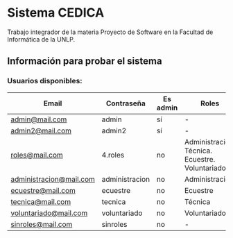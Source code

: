 # Sistema CEDICA
Trabajo integrador de la materia Proyecto de Software en la Facultad de Informática de la UNLP.


## Información para probar el sistema

### Usuarios disponibles:
| Email                           | Contraseña        | Es admin | Roles
| --------------------------------| ------------------|----------|-------
| admin@mail.com&#8204;           | admin             | sí       | -
| admin2@mail.com&#8204;          | admin2            | sí       | -
| roles@mail.com&#8204;           | 4.roles           | no       | Administración. Técnica. Ecuestre. Voluntariado
| administracion@mail.com&#8204;  | administracion    | no       | Administración
| ecuestre@mail.com&#8204;        | ecuestre          | no       | Ecuestre
| tecnica@mail.com&#8204;         | tecnica           | no       | Técnica
| voluntariado@mail.com&#8204;    | voluntariado      | no       | Voluntariado
| sinroles@mail.com&#8204;        | sinroles          | no       | -
